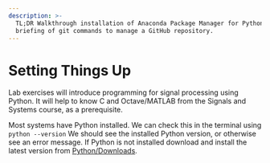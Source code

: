 ```yaml
---
description: >-
  TL;DR Walkthrough installation of Anaconda Package Manager for Python and
  briefing of git commands to manage a GitHub repository.
---
```


# Setting Things Up

Lab exercises will introduce programming for signal processing using Python. It will help to know C and Octave/MATLAB from the Signals and Systems course, as a prerequisite.

Most systems have Python installed. We can check this in the terminal using `python --version` We should see the installed Python version, or otherwise see an error message. If Python is not installed download and install the latest version from [Python/Downloads](https://www.python.org/downloads/). 

